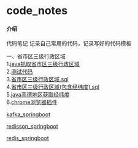# code_notes

#### 介绍

代码笔记
记录自己常用的代码，记录写好的代码模板

一、省市区三级行政区域  
1.[java抓取省市区三级行政区域](https://github.com/761605368/code_notes/blob/master/src/main/java/com/baidu/code_notes/utils/JavaJsoupUtil.java)  
2.[测试代码](https://github.com/761605368/code_notes/blob/master/src/test/java/com/baidu/code_notes/CodeNotesApplicationTests.java)  
3.[省市区三级行政区域.sql](https://github.com/761605368/code_notes/blob/master/src/main/resources/static/省市区三级行政区域.sql)  
4.[省市区三级行政区域(包含经纬度).sql](https://github.com/761605368/code_notes/blob/master/src/main/resources/static/省市区三级行政区域(包含经纬度).sql)  
5.[java高德地区获取经纬度](https://github.com/761605368/code_notes/blob/master/src/main/java/com/baidu/code_notes/utils/MapUtil.java)    
6.[chrome浏览器插件](https://github.com/761605368/code_notes/blob/master/src/main/resources/chrome_plug)  

[kafka_springboot](https://github.com/761605368/code_notes/blob/master/src/main/resources/readme/kafka_readme.md)

[redisson_springboot](https://github.com/761605368/code_notes/blob/master/src/main/resources/readme/redisson_readme.md)

[redis_springboot](https://github.com/761605368/code_notes/blob/master/src/main/resources/readme/redis_readme.md)
